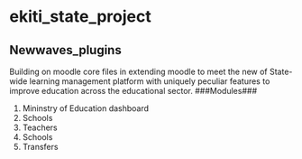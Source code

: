 # ekiti_state_project #
## Newwaves_plugins ##
Building on moodle core files in extending moodle to meet the new of State-wide learning management platform with uniquely peculiar features to improve education across the educational sector.
###Modules###
1. Mininstry of Education dashboard
2. Schools
3. Teachers
4. Schools
5. Transfers
